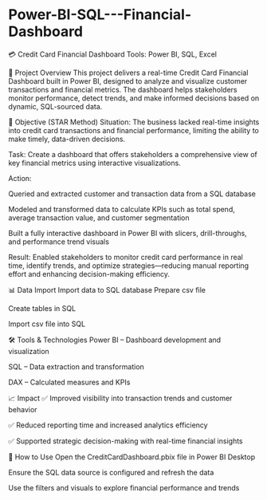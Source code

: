 # Power-BI-SQL---Financial-Dashboard

💳 Credit Card Financial Dashboard
Tools: Power BI, SQL, Excel

📘 Project Overview
This project delivers a real-time Credit Card Financial Dashboard built in Power BI, designed to analyze and visualize customer transactions and financial metrics. The dashboard helps stakeholders monitor performance, detect trends, and make informed decisions based on dynamic, SQL-sourced data.

🎯 Objective (STAR Method)
Situation: The business lacked real-time insights into credit card transactions and financial performance, limiting the ability to make timely, data-driven decisions.

Task: Create a dashboard that offers stakeholders a comprehensive view of key financial metrics using interactive visualizations.

Action:

Queried and extracted customer and transaction data from a SQL database

Modeled and transformed data to calculate KPIs such as total spend, average transaction value, and customer segmentation

Built a fully interactive dashboard in Power BI with slicers, drill-throughs, and performance trend visuals

Result: Enabled stakeholders to monitor credit card performance in real time, identify trends, and optimize strategies—reducing manual reporting effort and enhancing decision-making efficiency.

📊 Data Import 
Import data to SQL database
Prepare csv file 

Create tables in SQL 

Import csv file into SQL 

🛠️ Tools & Technologies
Power BI – Dashboard development and visualization

SQL – Data extraction and transformation

DAX – Calculated measures and KPIs

📈 Impact
✅ Improved visibility into transaction trends and customer behavior

✅ Reduced reporting time and increased analytics efficiency

✅ Supported strategic decision-making with real-time financial insights

📎 How to Use
Open the CreditCardDashboard.pbix file in Power BI Desktop

Ensure the SQL data source is configured and refresh the data

Use the filters and visuals to explore financial performance and trends
